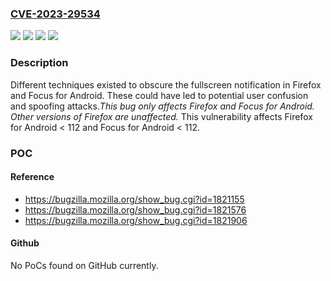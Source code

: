 ### [CVE-2023-29534](https://cve.mitre.org/cgi-bin/cvename.cgi?name=CVE-2023-29534)
![](https://img.shields.io/static/v1?label=Product&message=Firefox%20for%20Android&color=blue)
![](https://img.shields.io/static/v1?label=Product&message=Focus%20for%20Android&color=blue)
![](https://img.shields.io/static/v1?label=Version&message=unspecified%3C%20112%20&color=brighgreen)
![](https://img.shields.io/static/v1?label=Vulnerability&message=Fullscreen%20notification%20could%20have%20been%20obscured%20on%20Firefox%20for%20Android&color=brighgreen)

### Description

Different techniques existed to obscure the fullscreen notification in Firefox and Focus for Android.  These could have led to potential user confusion and spoofing attacks.*This bug only affects Firefox and Focus for Android. Other versions of Firefox are unaffected.* This vulnerability affects Firefox for Android < 112 and Focus for Android < 112.

### POC

#### Reference
- https://bugzilla.mozilla.org/show_bug.cgi?id=1821155
- https://bugzilla.mozilla.org/show_bug.cgi?id=1821576
- https://bugzilla.mozilla.org/show_bug.cgi?id=1821906

#### Github
No PoCs found on GitHub currently.

